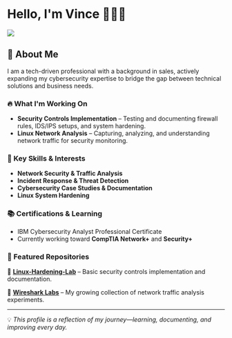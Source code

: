 # Hello, I'm Vince 👨🏻‍💻
<a href="https://www.linkedin.com/in/vincetorres-tech/"><img src="https://img.shields.io/badge/-LinkedIn-0072b1?&style=for-the-badge&logo=linkedin&logoColor=white" /></a>

## 🚀 About Me 
I am a tech-driven professional with a background in sales, actively expanding my cybersecurity expertise to bridge the gap between technical solutions and business needs.

### 🔥 What I'm Working On   
- **Security Controls Implementation** – Testing and documenting firewall rules, IDS/IPS setups, and system hardening. 
- **Linux Network Analysis** – Capturing, analyzing, and understanding network traffic for security monitoring.  

### 📌 Key Skills & Interests  
- **Network Security & Traffic Analysis** 
- **Incident Response & Threat Detection**  
- **Cybersecurity Case Studies & Documentation**  
- **Linux System Hardening**  

### 📚 Certifications & Learning  
- IBM Cybersecurity Analyst Professional Certificate
- Currently working toward **CompTIA Network+** and **Security+**  

### 📂 Featured Repositories 
🔹 [**Linux-Hardening-Lab**](https://github.com/vincetorres/Linux-Hardening-Lab) – Basic security controls implementation and documentation.

🔹 [**Wireshark Labs**](https://github.com/vincetorres/Wireshark-Labs) – My growing collection of network traffic analysis experiments.


---
💡 *This profile is a reflection of my journey—learning, documenting, and improving every day.*
